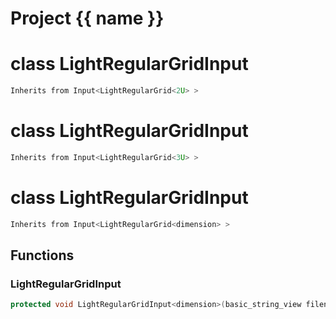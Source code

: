<script setup>
import {useRoute} from 'vitepress'
const {path} = useRoute()
const tokens = path.split('/')
const words = tokens[2].split('-');
for (let i = 0; i < words.length; i++) {
    words[i] = words[i].charAt(0).toUpperCase() + words[i].slice(1);
    words[i] = words[i].replace('geode', 'Geode')
}
const name = words.join('-');
</script>
# Project {{ name }}

# class LightRegularGridInput


```cpp
Inherits from Input<LightRegularGrid<2U> >
```



# class LightRegularGridInput


```cpp
Inherits from Input<LightRegularGrid<3U> >
```



# class LightRegularGridInput


```cpp
Inherits from Input<LightRegularGrid<dimension> >
```



## Functions

### LightRegularGridInput

```cpp
protected void LightRegularGridInput<dimension>(basic_string_view filename)
```




